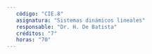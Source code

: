 ```yaml
---
   código: "CIE.8"
   asignatura: "Sistemas dinámicos lineales"
   responsable: "Dr. H. De Batista"
   créditos: "7"
   horas: "70"
---
```

<!--stackedit_data:
eyJoaXN0b3J5IjpbMTc2OTgyNzI1OV19
-->